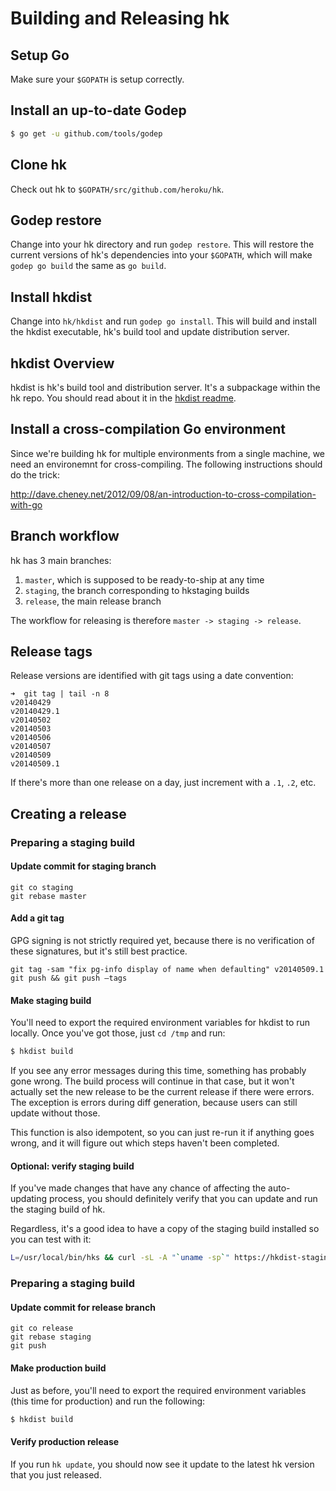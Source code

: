 # Building and Releasing hk

## Setup Go

Make sure your `$GOPATH` is setup correctly.

## Install an up-to-date Godep

```bash
$ go get -u github.com/tools/godep
```

## Clone hk

Check out hk to `$GOPATH/src/github.com/heroku/hk`.

## Godep restore

Change into your hk directory and run `godep restore`. This will restore the
current versions of hk's dependencies into your `$GOPATH`, which will make
`godep go build` the same as `go build`.

## Install hkdist

Change into `hk/hkdist` and run `godep go install`. This will build and install
the hkdist executable, hk's build tool and update distribution server.

## hkdist Overview

hkdist is hk's build tool and distribution server. It's a subpackage within the
hk repo. You should read about it in the [hkdist readme](./hkdist/Readme.md).

## Install a cross-compilation Go environment

Since we're building hk for multiple environments from a single machine, we
need an environemnt for cross-compiling. The following instructions should do
the trick:

http://dave.cheney.net/2012/09/08/an-introduction-to-cross-compilation-with-go

## Branch workflow

hk has 3 main branches:

1. `master`, which is supposed to be ready-to-ship at any time
2. `staging`, the branch corresponding to hkstaging builds
3. `release`, the main release branch

The workflow for releasing is therefore `master -> staging -> release`.

## Release tags

Release versions are identified with git tags using a date convention:

```
➜  git tag | tail -n 8
v20140429
v20140429.1
v20140502
v20140503
v20140506
v20140507
v20140509
v20140509.1
```

If there's more than one release on a day, just increment with a `.1`, `.2`,
etc.

## Creating a release

### Preparing a staging build

#### Update commit for staging branch

```
git co staging
git rebase master
```

#### Add a git tag

GPG signing is not strictly required yet, because there is no verification of
these signatures, but it's still best practice.

```
git tag -sam "fix pg-info display of name when defaulting" v20140509.1
git push && git push —tags
```

#### Make staging build

You'll need to export the required environment variables for hkdist to run
locally. Once you've got those, just `cd /tmp` and run:

```bash
$ hkdist build
```

If you see any error messages during this time, something has probably gone
wrong. The build process will continue in that case, but it won't actually set
the new release to be the current release if there were errors. The exception is
errors during diff generation, because users can still update without those.

This function is also idempotent, so you can just re-run it if anything goes
wrong, and it will figure out which steps haven't been completed.

#### Optional: verify staging build

If you've made changes that have any chance of affecting the auto-updating
process, you should definitely verify that you can update and run the staging
build of hk.

Regardless, it's a good idea to have a copy of the staging build installed so
you can test with it:

```bash
L=/usr/local/bin/hks && curl -sL -A "`uname -sp`" https://hkdist-staging.herokuapp.com/hkstaging.gz | zcat >$L && chmod +x $L
```

### Preparing a staging build

#### Update commit for release branch

```
git co release
git rebase staging
git push
```

#### Make production build

Just as before, you'll need to export the required environment variables (this
time for production) and run the following:

```bash
$ hkdist build
```

#### Verify production release

If you run `hk update`, you should now see it update to the latest hk version
that you just released.
